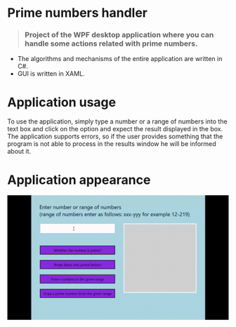 # Prime numbers handler

> ### Project of the WPF desktop application where you can handle some actions related with prime numbers.

- The algorithms and mechanisms of the entire application are written in C#.
- GUI is written in XAML.

# Application usage

To use the application, simply type a number or a range of numbers into the text box and click on the option and expect the result displayed in the box. The application supports errors, so if the user provides something that the program is not able to process in the results window he will be informed about it.

# Application appearance

![](https://github.com/maciekiwaniuk/prime-numbers-handler/raw/main/Assets/gif.gif)